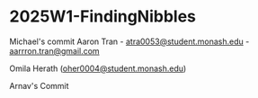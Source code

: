 # 2025W1-FindingNibbles

<!-- Test - Ubaid Irfan -->

Michael's commit
Aaron Tran - atra0053@student.monash.edu - aarrron.tran@gmail.com

Omila Herath (oher0004@student.monash.edu)

Arnav's Commit

